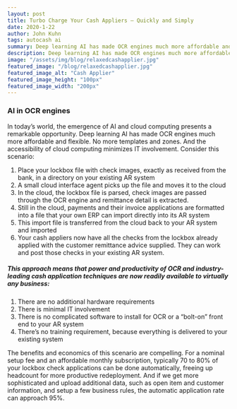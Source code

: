 ```yaml
---
layout: post
title: Turbo Charge Your Cash Appliers – Quickly and Simply 
date: 2020-1-22
author: John Kuhn
tags: autocash ai
summary: Deep learning AI has made OCR engines much more affordable and flexible.  No more templates and zones.
description: Deep learning AI has made OCR engines much more affordable and flexible.  No more templates and zones. 
image: "/assets/img/blog/relaxedcashapplier.jpg"
featured_image: "/blog/relaxedcashapplier.jpg"
featured_image_alt: "Cash Applier"
featured_image_height: "100px"
featured_image_width: "200px"
---
```


### AI in OCR engines

In today’s world, the emergence of AI and cloud computing presents a remarkable opportunity.  Deep learning AI has made OCR engines much more affordable and flexible.  No more templates and zones.  And the accessibility of cloud computing minimizes IT involvement.  Consider this scenario: 

1. Place your lockbox file with check images, exactly as received from the bank, in a directory on your existing AR system 
2. A small cloud interface agent picks up the file and moves it to the cloud 
3. In the cloud, the lockbox file is parsed, check images are passed through the OCR engine and remittance detail is extracted. 
4. Still in the cloud, payments and their invoice applications are formatted into a file that your own ERP can import directly into its AR system 
5. This import file is transferred from the cloud back to your AR system and imported 
6. Your cash appliers now have all the checks from the lockbox already applied with the customer remittance advice supplied.  They can work and post those checks in your existing AR system. 


##### This approach means that power and productivity of OCR and industry-leading cash application techniques are now readily available to virtually any business: 

1. There are no additional hardware requirements 
2. There is minimal IT involvement 
3. There is no complicated software to install for OCR or a “bolt-on” front end to your AR system 
4. There’s no training requirement, because everything is delivered to your existing system 

 
The benefits and economics of this scenario are compelling.  For a nominal setup fee and an affordable monthly subscription, typically 70 to 80% of your lockbox check applications can be done automatically, freeing up headcount for more productive redeployment.  And if we get more sophisticated and upload additional data, such as open item and customer information, and setup a few business rules, the automatic application rate can approach 95%.   

 
